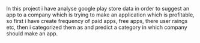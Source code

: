 In this project i have analyse google play store data in order to suggest an app to a company which is trying to make an application which is profitable, so first i have create frequency of paid apps, free apps, there user raings etc, then i categorized them as and predict a category in which company should make an app.
